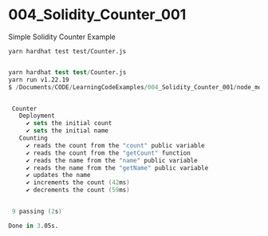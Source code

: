 # 004_Solidity_Counter_001
Simple Solidity Counter Example

 ```yarn hardhat test test/Counter.js```

 ```s

 yarn hardhat test test/Counter.js   
yarn run v1.22.19
$ /Documents/CODE/LearningCodeExamples/004_Solidity_Counter_001/node_modules/.bin/hardhat test test/Counter.js


  Counter
    Deployment
      ✔ sets the initial count
      ✔ sets the initial name
    Counting
      ✔ reads the count from the "count" public variable
      ✔ reads the count from the "getCount" function
      ✔ reads the name from the "name" public variable
      ✔ reads the name from the "getName" public variable
      ✔ updates the name
      ✔ increments the count (42ms)
      ✔ decrements the count (59ms)


  9 passing (2s)

Done in 3.05s.

```
